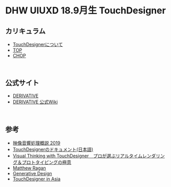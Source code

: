 # DHW UIUXD 18.9月生 TouchDesigner

## カリキュラム

* [TouchDesignerについて](docs/01_Basic.md)
* [TOP](docs/02_TOP.md)
* [CHOP](docs/03_CHOP.md)

&nbsp;
&nbsp;

## 公式サイト
* [DERIVATIVE](https://www.derivative.ca/)
* [DERIVATIVE 公式Wiki](https://docs.derivative.ca/Main_Page)

&nbsp;
&nbsp;



## 参考

* [映像音響処理概説 2019](http://satoruhiga.com/TDWS2019/)
* [TouchDesignerのドキュメント(日本語)]()
* [Visual Thinking with TouchDesigner　プロが選ぶリアルタイムレンダリング＆プロトタイピングの極意](https://www.amazon.co.jp/dp/B075L6DRBW)
* [Matthew Ragan](https://www.youtube.com/channel/UCKAAKTI2xLNNBJRkdf8E58A)
* [Generative Design
](http://www.derivative.ca/wiki088/index.php?title=Generative_Design)
* [TouchDesigner in Asia](http://www.touchdesigner.co/)